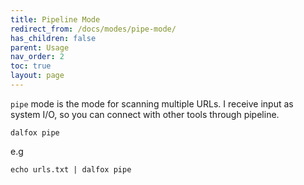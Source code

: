 ```yaml
---
title: Pipeline Mode
redirect_from: /docs/modes/pipe-mode/
has_children: false
parent: Usage
nav_order: 2
toc: true
layout: page
---
```


`pipe` mode is the mode for scanning multiple URLs. I receive input as system I/O, so you can connect with other tools through pipeline.
```shell
dalfox pipe
```
e.g
```shell
echo urls.txt | dalfox pipe
```
